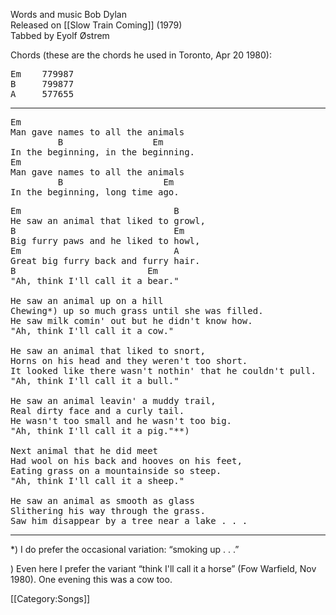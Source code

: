 Words and music Bob Dylan<br>
Released on [[Slow Train Coming]] (1979)<br>
Tabbed by Eyolf Østrem

Chords (these are the chords he used in Toronto, Apr 20 1980):

<pre class="chords">
Em    779987
B     799877
A     577655
</pre>

----
<pre class="refrain">
Em
Man gave names to all the animals
         B                 Em
In the beginning, in the beginning.
Em
Man gave names to all the animals
         B                   Em
In the beginning, long time ago.
</pre>

<pre class="verse">
Em                             B
He saw an animal that liked to growl,
B                              Em
Big furry paws and he liked to howl,
Em                             A
Great big furry back and furry hair.
B                         Em
"Ah, think I'll call it a bear."

He saw an animal up on a hill
Chewing*) up so much grass until she was filled.
He saw milk comin' out but he didn't know how.
"Ah, think I'll call it a cow."

He saw an animal that liked to snort,
Horns on his head and they weren't too short.
It looked like there wasn't nothin' that he couldn't pull.
"Ah, think I'll call it a bull."

He saw an animal leavin' a muddy trail,
Real dirty face and a curly tail.
He wasn't too small and he wasn't too big.
"Ah, think I'll call it a pig."**)

Next animal that he did meet
Had wool on his back and hooves on his feet,
Eating grass on a mountainside so steep.
"Ah, think I'll call it a sheep."

He saw an animal as smooth as glass
Slithering his way through the grass.
Saw him disappear by a tree near a lake . . .
</pre>

----
<nowiki>*</nowiki>) I do prefer the occasional variation: “smoking up . . .”

<nowiki>*</nowiki><nowiki>*</nowiki>) Even here I prefer the variant “think I'll call it a horse”
(Fow Warfield, Nov 1980). One evening this was a cow too.

[[Category:Songs]]